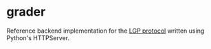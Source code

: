 # grader
Reference backend implementation for the [LGP protocol](https://github.com/LadueCS/LGP) written using Python's HTTPServer.

